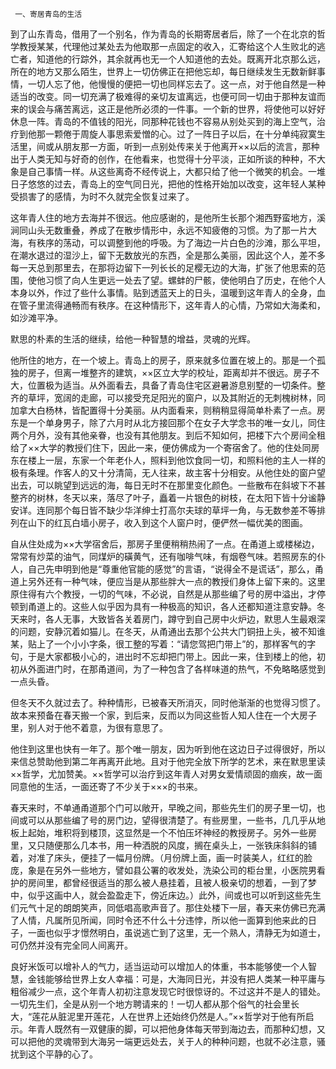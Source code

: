      一、寄居青岛的生活 

   到了山东青岛，借用了一个别名，作为青岛的长期寄居者后，除了一个在北京的哲学教授某某，代理他过某处去为他取那一点固定的收入，汇寄给这个人生败北的逃亡者，知道他的行踪外，其余就再也无一个人知道他的去处。既离开北京那么远，所在的地方又那么陌生，世界上一切仿佛正在把他忘却，每日继续发生无数新鲜事情，一切人忘了他，他慢慢的便把一切也同样忘去了。这一点，对于他自然是一种适当的改变。同一切充满了极难得的亲切友谊离远，也便可同一切由于那种友谊而来的误会与痛苦离远，这正是他所必须的一件事。一个新的世界，将使他可以好好休息一阵。青岛的不值钱的阳光，同那种花钱也不容易从别处买到的海上空气，治疗到他那一颗倦于周旋人事思索爱憎的心。过了一阵日子以后，在十分单纯寂寞生活里，间或从朋友那一方面，听到一点别处传来关于他离开××以后的流言，那种出于人类无知与好奇的创作，在他看来，也觉得十分平淡，正如所谈的种种，不大象是自己事情一样。从这些离奇不经传说上，大都只给了他一个微笑的机会。一堆日子悠悠的过去，青岛上的空气同日光，把他的性格开始加以改变，这年轻人某种受损害了的感情，为时不久就完全恢复过来了。

   这年青人住的地方去海并不很远。他应感谢的，是他所生长那个湘西野蛮地方，溪涧同山头无数重叠，养成了在散步情形中，永远不知疲倦的习惯。为了那一片大海，有秩序的荡动，可以调整到他的呼吸。为了海边一片白色的沙滩，那么平坦，在潮水退过的湿沙上，留下无数放光的东西，全是那么美丽，因此这个人，差不多每一天总到那里去，在那将边留下一列长长的足樱无边的大海，扩张了他思索的范围，使他习惯了向人生更远一处去了望。螺蚌的尸骸，使他明白了历史，在他个人本身以外，作过了些什么事情。贴到透蓝天上的日头，温暖到这年青人的全身，血在管子里流得通畅而有秩序。在这种情形下，这年青人的心情，乃常如大海柔和，如沙滩平净。

   默思的朴素的生活的继续，给他一种智慧的增益，灵魂的光辉。 

   他所住的地方，在一个坡上。青岛上的房子，原来就多位置在坡上的。那是一个孤独的房子，但离一堆整齐的建筑，××区立大学的校址，距离却并不很远。房子不大，位置极为适当。从外面看去，具备了青岛住宅区避暑游息别墅的一切条件。整齐的草坪，宽阔的走廊，可以接受充足阳光的窗户，以及其附近的无刺槐树林，同加拿大白杨林，皆配置得十分美丽。从内面看来，则稍稍显得简单朴素了一点。房东是一个单身男子，除了六月时从北方接回那个在女子大学念书的唯一女儿，同住两个月外，没有其他亲眷，也没有其他朋友。到后不知如何，把楼下六个房间全租给了××大学的教授们住下，因此一来，便仿佛成为一个寄宿舍了。他的住处同房东在楼上一层，东家一个年老仆人，照料到他饮食同一切，和照料他的主人一样的极有条理。作客人的又十分清简，无人往来，故主客十分相安。从他住处的窗户望出去，可以眺望到远远的海，每日无时不在那里变化颜色。一些散布在斜坡下不甚整齐的树林，冬天以来，落尽了叶子，矗着一片银色的树枝，在太阳下皆十分谧静安详。连同那个每日皆不缺少华洋绅士打高尔夫球的草坪一角，与无数参差不等排列在山下的红瓦白墙小房子，收入到这个人窗户时，便俨然一幅优美的图画。

   自从住处成为××大学宿舍后，那房子里便稍稍热闹了一点。在甬道上或楼梯边，常常有炒菜的油气，同煤炉的磺黄气，还有咖啡气味，有烟卷气味。若照房东的仆人，自己先申明到他是“尊重他官能的感觉”的言语，“说得全不是谎话”，那么，甬道上另外还有一种气味，便应当是从那些胖大一点的教授们身体上留下来的。这里原住得有六个教授，一切的气味，不必说，自然是从那些编了号的房中溢出，才停顿到甬道上的。这些人似乎因为具有一种极高的知识，各人还都知道注意安静。冬天来时，各人无事，大致皆各关着房门，蹲守到自己房中火炉边，默思人生最艰深的问题，安静沉着如猫儿。在冬天，从甬通出去那个公共大门铜扭上头，被不知谁某，贴上了一个小小字条，很工整的写着：“请您驾把门带上”的，那样客气的字句，于是大家都极小心的，进出时不忘却把门带上。因此一来，住到楼上的他，初初从外面进门时，在那甬道间，为了一种包含了各样味道的热气，不免略略感觉到一点头昏。

   但冬天不久就过去了。种种情形，已被春天所消灭，同时他渐渐的也觉得习惯了。故本来预备在春天搬一个家，到后来，反而以为同这些哲人知人住在一个大房子里，别人对于他不着意，为很有意思了。

   他住到这里也快有一年了。那个唯一朋友，因为听到他在这边日子过得很好，所以来信总赞助他到第二年再离开此地。且对于他完全放下所学的艺术，来在默思里读××哲学，尤加赞美。××哲学可以治疗到这年青人对男女爱情顽固的痼疾，故一面同意他的生活，一面还寄了不少关于×××的书来。

   春天来时，不单通甬道那个门可以敞开，早晚之间，那些先生们的房子里一切，也间或可以从那些编了号的房门边，望得很清楚了。有些房里，一些书，几几乎从地板上起始，堆积将到楼顶，这显然是一个不怕压坏神经的教授房子。另外一些房里，又只随便那么几本书，用一种洒脱的风度，搁在桌头上，一张铁床斜斜的铺着，对准了床头，便挂了一幅月份牌。（月份牌上面，画一时装美人，红红的脸庞，象是在另外一些地方，譬如县公署的收发处，洗染公司的柜台里，小医院男看护的房间里，都曾经很适当的那么被人悬挂着，且被人极亲切的想着，一到了梦中，似乎这画中人，就会盈盈走下，傍近床边。）此外，间或也可以听到这些先生们元气十足的朗朗笑声，同低唱高歌声音了。那住处楼下一层，春天来仿佛已充满了人情，凡属所见所闻，同时令还不什么十分违悖，所以他一面算到他来此的日子，一面也似乎才憬然明白，虽说逃亡到了这里，无一个熟人，清静无为如道士，可仍然并没有完全同人间离开。

   良好米饭可以增补人的气力，适当运动可以增加人的体重，书本能够使一个人智慧，金钱能够给世界上女人幸福：可是，大海同日光，并没有把人类某一种平庸与粗俗减少一点，这个年青人初初注意发现它时很惊讶的。不过这并不是人的错处。一切先生们，全是从别一个地方聘请来的！一切人都从那个俗气的社会里长大，“莲花从脏泥里开莲花，人在世界上还始终仍然是人。”××哲学对于他有所启示。年青人既然有一双健康的脚，可以把他身体每天带到海边去，而那种幻想，又可以把他的灵魂带到大海另一端更远处去，关于人的种种问题，也就不必注意，骚扰到这个平静的心了。

